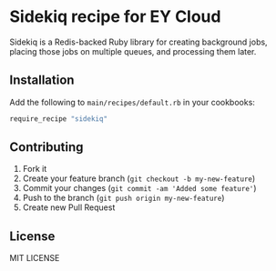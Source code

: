 # Sidekiq recipe for EY Cloud

Sidekiq is a Redis-backed Ruby library for creating background jobs, placing those jobs on multiple queues, and processing them later.

## Installation

Add the following to `main/recipes/default.rb` in your cookbooks:

```ruby
require_recipe "sidekiq"
```

## Contributing

1. Fork it
2. Create your feature branch (`git checkout -b my-new-feature`)
3. Commit your changes (`git commit -am 'Added some feature'`)
4. Push to the branch (`git push origin my-new-feature`)
5. Create new Pull Request

## License

MIT LICENSE